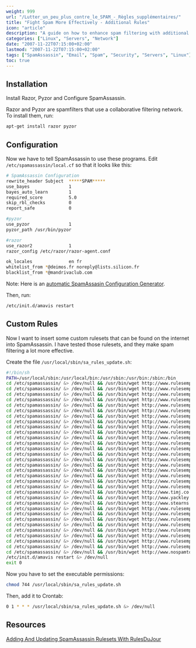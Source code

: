 ```yaml
---
weight: 999
url: "/Lutter_un_peu_plus_contre_le_SPAM_-_Règles_supplémentaires/"
title: "Fight Spam More Effectively - Additional Rules"
icon: "article"
description: "A guide on how to enhance spam filtering with additional rules and tools like Razor and Pyzor."
categories: ["Linux", "Servers", "Network"]
date: "2007-11-22T07:15:00+02:00"
lastmod: "2007-11-22T07:15:00+02:00"
tags: ["SpamAssassin", "Email", "Spam", "Security", "Servers", "Linux"]
toc: true
---
```


## Installation

Install Razor, Pyzor and Configure SpamAssassin.

Razor and Pyzor are spamfilters that use a collaborative filtering network. To install them, run:

```bash
apt-get install razor pyzor
```

## Configuration

Now we have to tell SpamAssassin to use these programs. Edit `/etc/spamassassin/local.cf` so that it looks like this:

```bash
# SpamAssassin Configuration
rewrite_header Subject  *****SPAM*****
use_bayes               1
bayes_auto_learn        1
required_score          5.0
skip_rbl_checks         0
report_safe             0

#pyzor
use_pyzor               1
pyzor_path /usr/bin/pyzor

#razor
use_razor2              1
razor_config /etc/razor/razor-agent.conf

ok_locales              en fr
whitelist_from *@deimos.fr noreply@lists.silicon.fr
blacklist_from *@mandrivaclub.com
```

Note: Here is an [automatic SpamAssasin Configuration Generator](https://www.yrex.com/spam/spamconfig.php).

Then, run:

```bash
/etc/init.d/amavis restart
```

## Custom Rules

Now I want to insert some custom rulesets that can be found on the internet into SpamAssassin. I have tested those rulesets, and they make spam filtering a lot more effective.

Create the file `/usr/local/sbin/sa_rules_update.sh`:

```bash
#!/bin/sh
PATH=/usr/local/sbin:/usr/local/bin:/usr/sbin:/usr/bin:/sbin:/bin
cd /etc/spamassassin/ &> /dev/null && /usr/bin/wget http://www.rulesemporium.com/rules/71_sare_redirect_pre3.0.0.cf -O 71_sare_redirect_pre3.0.0.cf &> /dev/null
cd /etc/spamassassin/ &> /dev/null && /usr/bin/wget http://www.rulesemporium.com/rules/70_sare_bayes_poison_nxm.cf -O 70_sare_bayes_poison_nxm.cf &> /dev/null
cd /etc/spamassassin/ &> /dev/null && /usr/bin/wget http://www.rulesemporium.com/rules/70_sare_html.cf -O 70_sare_html.cf &> /dev/null
cd /etc/spamassassin/ &> /dev/null && /usr/bin/wget http://www.rulesemporium.com/rules/70_sare_html4.cf -O 70_sare_html4.cf &> /dev/null
cd /etc/spamassassin/ &> /dev/null && /usr/bin/wget http://www.rulesemporium.com/rules/70_sare_html_x30.cf -O 70_sare_html_x30.cf &> /dev/null
cd /etc/spamassassin/ &> /dev/null && /usr/bin/wget http://www.rulesemporium.com/rules/70_sare_header0.cf -O 70_sare_header0.cf &> /dev/null
cd /etc/spamassassin/ &> /dev/null && /usr/bin/wget http://www.rulesemporium.com/rules/70_sare_header3.cf -O 70_sare_header3.cf &> /dev/null
cd /etc/spamassassin/ &> /dev/null && /usr/bin/wget http://www.rulesemporium.com/rules/70_sare_header_x30.cf -O 70_sare_header_x30.cf &> /dev/null
cd /etc/spamassassin/ &> /dev/null && /usr/bin/wget http://www.rulesemporium.com/rules/70_sare_specific.cf -O 70_sare_specific.cf &> /dev/null
cd /etc/spamassassin/ &> /dev/null && /usr/bin/wget http://www.rulesemporium.com/rules/70_sare_adult.cf -O 70_sare_adult.cf &> /dev/null
cd /etc/spamassassin/ &> /dev/null && /usr/bin/wget http://www.rulesemporium.com/rules/72_sare_bml_post25x.cf -O 72_sare_bml_post25x.cf &> /dev/null
cd /etc/spamassassin/ &> /dev/null && /usr/bin/wget http://www.rulesemporium.com/rules/99_sare_fraud_post25x.cf -O 99_sare_fraud_post25x.cf &> /dev/null
cd /etc/spamassassin/ &> /dev/null && /usr/bin/wget http://www.rulesemporium.com/rules/70_sare_spoof.cf -O 70_sare_spoof.cf &> /dev/null
cd /etc/spamassassin/ &> /dev/null && /usr/bin/wget http://www.rulesemporium.com/rules/70_sare_random.cf -O 70_sare_random.cf &> /dev/null
cd /etc/spamassassin/ &> /dev/null && /usr/bin/wget http://www.rulesemporium.com/rules/70_sare_oem.cf -O 70_sare_oem.cf &> /dev/null
cd /etc/spamassassin/ &> /dev/null && /usr/bin/wget http://www.rulesemporium.com/rules/70_sare_genlsubj0.cf -O 70_sare_genlsubj0.cf &> /dev/null
cd /etc/spamassassin/ &> /dev/null && /usr/bin/wget http://www.rulesemporium.com/rules/70_sare_genlsubj3.cf -O 70_sare_genlsubj3.cf &> /dev/null
cd /etc/spamassassin/ &> /dev/null && /usr/bin/wget http://www.rulesemporium.com/rules/70_sare_genlsubj_x30.cf -O 70_sare_genlsubj_x30.cf &> /dev/null
cd /etc/spamassassin/ &> /dev/null && /usr/bin/wget http://www.rulesemporium.com/rules/70_sare_unsub.cf -O 70_sare_unsub.cf &> /dev/null
cd /etc/spamassassin/ &> /dev/null && /usr/bin/wget http://www.rulesemporium.com/rules/70_sare_uri.cf -O 70_sare_uri.cf &> /dev/null
cd /etc/spamassassin/ &> /dev/null && /usr/bin/wget http://www.timj.co.uk/linux/bogus-virus-warnings.cf -O bogus-virus-warnings.cf &> /dev/null
cd /etc/spamassassin/ &> /dev/null && /usr/bin/wget http://www.yackley.org/sa-rules/evilnumbers.cf -O evilnumbers.cf &> /dev/null
cd /etc/spamassassin/ &> /dev/null && /usr/bin/wget http://www.stearns.org/sa-blacklist/random.current.cf -O random.current.cf &> /dev/null
cd /etc/spamassassin/ &> /dev/null && /usr/bin/wget http://www.rulesemporium.com/rules/88_FVGT_body.cf -O 88_FVGT_body.cf &> /dev/null
cd /etc/spamassassin/ &> /dev/null && /usr/bin/wget http://www.rulesemporium.com/rules/88_FVGT_rawbody.cf -O 88_FVGT_rawbody.cf &> /dev/null
cd /etc/spamassassin/ &> /dev/null && /usr/bin/wget http://www.rulesemporium.com/rules/88_FVGT_subject.cf -O 88_FVGT_subject.cf &> /dev/null
cd /etc/spamassassin/ &> /dev/null && /usr/bin/wget http://www.rulesemporium.com/rules/88_FVGT_headers.cf -O 88_FVGT_headers.cf &> /dev/null
cd /etc/spamassassin/ &> /dev/null && /usr/bin/wget http://www.rulesemporium.com/rules/88_FVGT_uri.cf -O 88_FVGT_uri.cf &> /dev/null
cd /etc/spamassassin/ &> /dev/null && /usr/bin/wget http://www.rulesemporium.com/rules/99_FVGT_DomainDigits.cf -O 99_FVGT_DomainDigits.cf &> /dev/null
cd /etc/spamassassin/ &> /dev/null && /usr/bin/wget http://www.rulesemporium.com/rules/99_FVGT_Tripwire.cf -O 99_FVGT_Tripwire.cf &> /dev/null
cd /etc/spamassassin/ &> /dev/null && /usr/bin/wget http://www.rulesemporium.com/rules/99_FVGT_meta.cf -O 99_FVGT_meta.cf &> /dev/null
cd /etc/spamassassin/ &> /dev/null && /usr/bin/wget http://www.nospamtoday.com/download/mime_validate.cf -O mime_validate.cf &> /dev/null
/etc/init.d/amavis restart &> /dev/null
exit 0
```

Now you have to set the executable permissions:

```bash
chmod 744 /usr/local/sbin/sa_rules_update.sh
```

Then, add it to Crontab:

```bash
0 1 * * * /usr/local/sbin/sa_rules_update.sh &> /dev/null
```

## Resources

[Adding And Updating SpamAssassin Rulesets With RulesDuJour](/pdf/adding_and_updating_spamassassin_rulesets_with_rulesdujour.pdf)